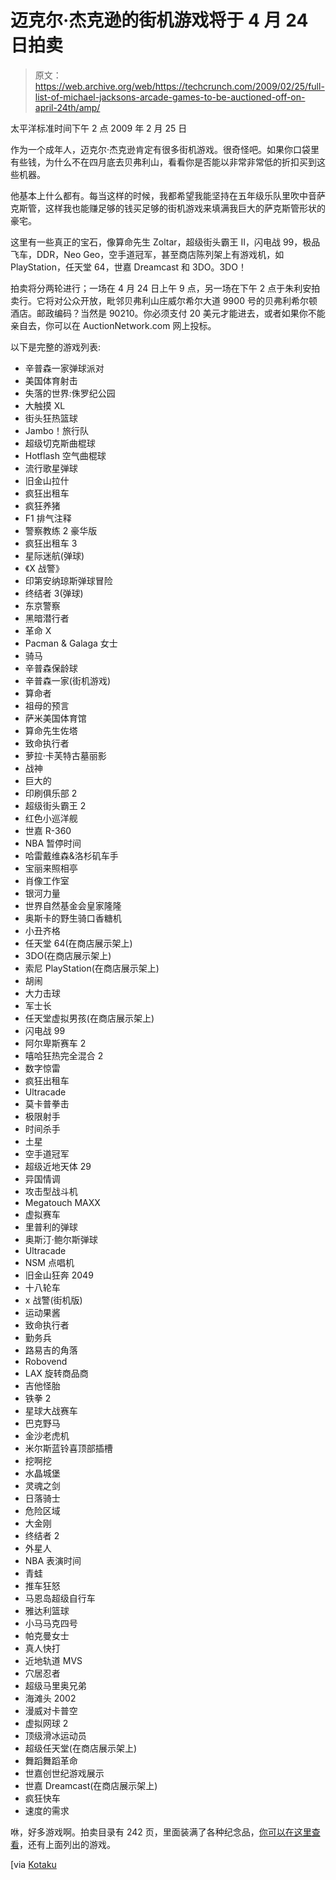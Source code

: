 # 迈克尔·杰克逊的街机游戏将于 4 月 24 日拍卖

> 原文：<https://web.archive.org/web/https://techcrunch.com/2009/02/25/full-list-of-michael-jacksons-arcade-games-to-be-auctioned-off-on-april-24th/amp/>

太平洋标准时间下午 2 点 2009 年 2 月 25 日

<amp-img title="arcade" src="https://web.archive.org/web/20230307222824im_/https://techcrunch.com/wp-content/uploads/2009/02/arcade.jpg" alt="arcade" class="amp-wp-enforced-sizes amp-wp-601a04d i-amphtml-layout-intrinsic i-amphtml-layout-size-defined" layout="intrinsic" data-amp-original-style="display:inline-block;" i-amphtml-layout="intrinsic"><i-amphtml-sizer class="i-amphtml-sizer"></i-amphtml-sizer></amp-img>

作为一个成年人，迈克尔·杰克逊肯定有很多街机游戏。很奇怪吧。如果你口袋里有些钱，为什么不在四月底去贝弗利山，看看你是否能以非常非常低的折扣买到这些机器。

他基本上什么都有。每当这样的时候，我都希望我能坚持在五年级乐队里吹中音萨克斯管，这样我也能赚足够的钱买足够的街机游戏来填满我巨大的萨克斯管形状的豪宅。

这里有一些真正的宝石，像算命先生 Zoltar，超级街头霸王 II，闪电战 99，极品飞车，DDR，Neo Geo，空手道冠军，甚至商店陈列架上有游戏机，如 PlayStation，任天堂 64，世嘉 Dreamcast 和 3DO。3DO！

拍卖将分两轮进行；一场在 4 月 24 日上午 9 点，另一场在下午 2 点于朱利安拍卖行。它将对公众开放，毗邻贝弗利山庄威尔希尔大道 9900 号的贝弗利希尔顿酒店。邮政编码？当然是 90210。你必须支付 20 美元才能进去，或者如果你不能亲自去，你可以在 AuctionNetwork.com 网上投标。

以下是完整的游戏列表:

*   辛普森一家弹球派对
*   美国体育射击
*   失落的世界:侏罗纪公园
*   大触摸 XL
*   街头狂热篮球
*   Jambo！旅行队
*   超级切克斯曲棍球
*   Hotflash 空气曲棍球
*   流行歌星弹球
*   旧金山拉什
*   疯狂出租车
*   疯狂养猪
*   F1 排气注释
*   警察教练 2 豪华版
*   疯狂出租车 3
*   星际迷航(弹球)
*   《X 战警》
*   印第安纳琼斯弹球冒险
*   终结者 3(弹球)
*   东京警察
*   黑暗潜行者
*   革命 X
*   Pacman & Galaga 女士
*   骑马
*   辛普森保龄球
*   辛普森一家(街机游戏)
*   算命者
*   祖母的预言
*   萨米美国体育馆
*   算命先生佐塔
*   致命执行者
*   萝拉·卡芙特古墓丽影
*   战神
*   巨大的
*   印刷俱乐部 2
*   超级街头霸王 2
*   红色小巡洋舰
*   世嘉 R-360
*   NBA 暂停时间
*   哈雷戴维森&洛杉矶车手
*   宝丽来照相亭
*   肖像工作室
*   银河力量
*   世界自然基金会皇家隆隆
*   奥斯卡的野生骑口香糖机
*   小丑齐格
*   任天堂 64(在商店展示架上)
*   3DO(在商店展示架上)
*   索尼 PlayStation(在商店展示架上)
*   胡闹
*   大力击球
*   军士长
*   任天堂虚拟男孩(在商店展示架上)
*   闪电战 99
*   阿尔卑斯赛车 2
*   嘻哈狂热完全混合 2
*   数字惊雷
*   疯狂出租车
*   Ultracade
*   莫卡普拳击
*   极限射手
*   时间杀手
*   土星
*   空手道冠军
*   超级近地天体 29
*   异国情调
*   攻击型战斗机
*   Megatouch MAXX
*   虚拟赛车
*   里普利的弹球
*   奥斯汀·鲍尔斯弹球
*   Ultracade
*   NSM 点唱机
*   旧金山狂奔 2049
*   十八轮车
*   x 战警(街机版)
*   运动果酱
*   致命执行者
*   勤务兵
*   路易吉的角落
*   Robovend
*   LAX 旋转商品商
*   吉他怪胎
*   铁拳 2
*   星球大战赛车
*   巴克野马
*   金沙老虎机
*   米尔斯蓝铃喜顶部插槽
*   挖啊挖
*   水晶城堡
*   灵魂之剑
*   日落骑士
*   危险区域
*   大金刚
*   终结者 2
*   外星人
*   NBA 表演时间
*   青蛙
*   推车狂怒
*   马恩岛超级自行车
*   雅达利篮球
*   小马马克四号
*   帕克曼女士
*   真人快打
*   近地轨道 MVS
*   穴居忍者
*   超级马里奥兄弟
*   海滩头 2002
*   漫威对卡普空
*   虚拟网球 2
*   顶级滑冰运动员
*   超级任天堂(在商店展示架上)
*   舞蹈舞蹈革命
*   世嘉创世纪游戏展示
*   世嘉 Dreamcast(在商店展示架上)
*   疯狂快车
*   速度的需求

咻，好多游戏啊。拍卖目录有 242 页，里面装满了各种纪念品，[你可以在这里查看](https://web.archive.org/web/20230307222824/http://www.juliensauctions.com/auctions/2009/michael-jackson/icatalog4.html)，还有上面列出的游戏。

[via [Kotaku](https://web.archive.org/web/20230307222824/http://kotaku.com/5160338/michael-jacksons-arcade-collection-is-insane)

<amp-analytics data-credentials="include" class="i-amphtml-layout-fixed i-amphtml-layout-size-defined" i-amphtml-layout="fixed"></amp-analytics>